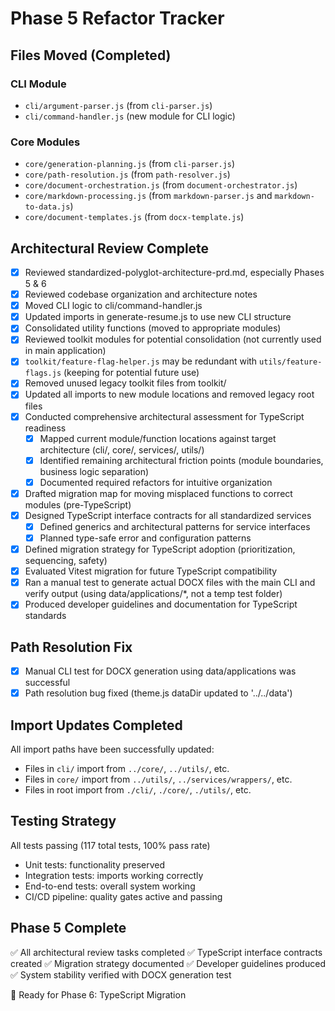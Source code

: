 # Phase 5 Refactor Tracker

## Files Moved (Completed)

### CLI Module
- `cli/argument-parser.js` (from `cli-parser.js`)
- `cli/command-handler.js` (new module for CLI logic)

### Core Modules
- `core/generation-planning.js` (from `cli-parser.js`)
- `core/path-resolution.js` (from `path-resolver.js`)
- `core/document-orchestration.js` (from `document-orchestrator.js`)
- `core/markdown-processing.js` (from `markdown-parser.js` and `markdown-to-data.js`)
- `core/document-templates.js` (from `docx-template.js`)

## Architectural Review Complete
- [x] Reviewed standardized-polyglot-architecture-prd.md, especially Phases 5 & 6
- [x] Reviewed codebase organization and architecture notes
- [x] Moved CLI logic to cli/command-handler.js
- [x] Updated imports in generate-resume.js to use new CLI structure
- [x] Consolidated utility functions (moved to appropriate modules)
- [x] Reviewed toolkit modules for potential consolidation (not currently used in main application)
- [x] `toolkit/feature-flag-helper.js` may be redundant with `utils/feature-flags.js` (keeping for potential future use)
- [x] Removed unused legacy toolkit files from toolkit/
- [x] Updated all imports to new module locations and removed legacy root files
- [x] Conducted comprehensive architectural assessment for TypeScript readiness
  - [x] Mapped current module/function locations against target architecture (cli/, core/, services/, utils/)
  - [x] Identified remaining architectural friction points (module boundaries, business logic separation)
  - [x] Documented required refactors for intuitive organization
- [x] Drafted migration map for moving misplaced functions to correct modules (pre-TypeScript)
- [x] Designed TypeScript interface contracts for all standardized services
  - [x] Defined generics and architectural patterns for service interfaces
  - [x] Planned type-safe error and configuration patterns
- [x] Defined migration strategy for TypeScript adoption (prioritization, sequencing, safety)
- [x] Evaluated Vitest migration for future TypeScript compatibility
- [x] Ran a manual test to generate actual DOCX files with the main CLI and verify output (using data/applications/*, not a temp test folder)
- [x] Produced developer guidelines and documentation for TypeScript standards

## Path Resolution Fix
- [x] Manual CLI test for DOCX generation using data/applications was successful
- [x] Path resolution bug fixed (theme.js dataDir updated to '../../data')

## Import Updates Completed
All import paths have been successfully updated:
- Files in `cli/` import from `../core/`, `../utils/`, etc.
- Files in `core/` import from `../utils/`, `../services/wrappers/`, etc.
- Files in root import from `./cli/`, `./core/`, `./utils/`, etc.

## Testing Strategy
All tests passing (117 total tests, 100% pass rate)
- Unit tests: functionality preserved
- Integration tests: imports working correctly
- End-to-end tests: overall system working
- CI/CD pipeline: quality gates active and passing

## Phase 5 Complete
✅ All architectural review tasks completed
✅ TypeScript interface contracts created
✅ Migration strategy documented
✅ Developer guidelines produced
✅ System stability verified with DOCX generation test

🏁 Ready for Phase 6: TypeScript Migration
